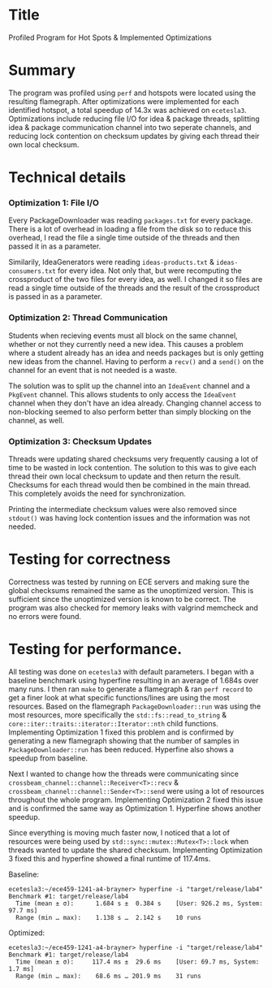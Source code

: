 # Title

Profiled Program for Hot Spots & Implemented Optimizations

# Summary

The program was profiled using `perf` and hotspots were located using the resulting flamegraph. After optimizations were implemented for each identified hotspot, a total speedup of 14.3x was achieved on `ecetesla3`. Optimizations include reducing file I/O for idea & package threads, splitting idea & package communication channel into two seperate channels, and reducing lock contention on checksum updates by giving each thread their own local checksum.

# Technical details

### Optimization 1: File I/O
Every PackageDownloader was reading `packages.txt` for every package. There is a lot of overhead in loading a file from the disk so to reduce this overhead, I read the file a single time outside of the threads and then passed it in as a parameter.

Similarily, IdeaGenerators were reading `ideas-products.txt` & `ideas-consumers.txt` for every idea. Not only that, but were recomputing the crossproduct of the two files for every idea, as well. I changed it so files are read a single time outside of the threads and the result of the crossproduct is passed in as a parameter.

### Optimization 2: Thread Communication
Students when recieving events must all block on the same channel, whether or not they currently need a new idea. This causes a problem where a student already has an idea and needs packages but is only getting new ideas from the channel. Having to perform a `recv()` and a `send()` on the channel for an event that is not needed is a waste.

The solution was to split up the channel into an `IdeaEvent` channel and a `PkgEvent` channel. This allows students to only access the `IdeaEvent` channel when they don't have an idea already. Changing channel access to non-blocking seemed to also perform better than simply blocking on the channel, as well.

### Optimization 3: Checksum Updates
Threads were updating shared checksums very frequently causing a lot of time to be wasted in lock contention. The solution to this was to give each thread their own local checksum to update and then return the result. Checksums for each thread would then be combined in the main thread. This completely avoids the need for synchronization.

Printing the intermediate checksum values were also removed since `stdout()` was having lock contention issues and the information was not needed.

# Testing for correctness
Correctness was tested by running on ECE servers and making sure the global checksums remained the same as the unoptimized version. This is sufficient since the unoptimized version is known to be correct. The program was also checked for memory leaks with valgrind memcheck and no errors were found.

# Testing for performance.
All testing was done on `ecetesla3` with default parameters. I began with a baseline benchmark using hyperfine resulting in an average of 1.684s over many runs. I then ran `make` to generate a flamegraph & ran `perf record` to get a finer look at what specific functions/lines are using the most resources. Based on the flamegraph `PackageDownloader::run` was using the most resources, more specifically the `std::fs::read_to_string` & `core::iter::traits::iterator::Iterator::nth` child functions. Implementing Optimization 1 fixed this problem and is confirmed by generating a new flamegraph showing that the number of samples in `PackageDownloader::run` has been reduced. Hyperfine also shows a speedup from baseline.

Next I wanted to change how the threads were communicating since `crossbeam_channel::channel::Receiver<T>::recv` & `crossbeam_channel::channel::Sender<T>::send` were using a lot of resources throughout the whole program. Implementing Optimization 2 fixed this issue and is confirmed the same way as Optimization 1. Hyperfine shows another speedup.

Since everything is moving much faster now, I noticed that a lot of resources were being used by `std::sync::mutex::Mutex<T>::lock` when threads wanted to update the shared checksum. Implementing Optimization 3 fixed this and hyperfine showed a final runtime of 117.4ms.

Baseline:
```console
ecetesla3:~/ece459-1241-a4-brayner> hyperfine -i "target/release/lab4"
Benchmark #1: target/release/lab4
  Time (mean ± σ):      1.684 s ±  0.384 s    [User: 926.2 ms, System: 97.7 ms]
  Range (min … max):    1.138 s …  2.142 s    10 runs
```

Optimized:
```console
ecetesla3:~/ece459-1241-a4-brayner> hyperfine -i "target/release/lab4" 
Benchmark #1: target/release/lab4
  Time (mean ± σ):     117.4 ms ±  29.6 ms    [User: 69.7 ms, System: 1.7 ms]
  Range (min … max):    68.6 ms … 201.9 ms    31 runs
```
